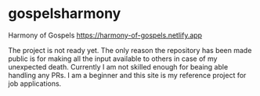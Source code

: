 # gospelsharmony
Harmony of Gospels
https://harmony-of-gospels.netlify.app

The project is not ready yet.
The only reason the repository has been made public is for making all the input available to others in case of my unexpected death.
Currently I am not skilled enough for beaing able handling any PRs.
I am a beginner and this site is my reference project for job applications.
